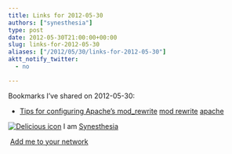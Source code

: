 ```yaml
---
title: Links for 2012-05-30
authors: ["synesthesia"]
type: post
date: 2012-05-30T21:00:00+00:00
slug: links-for-2012-05-30 
aliases: ["/2012/05/30/links-for-2012-05-30"]
aktt_notify_twitter:
  - no

---
```

Bookmarks I&#8217;ve shared on 2012-05-30:

  * [Tips for configuring Apache&#8217;s mod_rewrite][1] 
    [mod rewrite][2] [apache][3] </li> </ul> 
    
    <p class="deliciouslink">
      <a href="https://del.icio.us/synesthesia" title="See all my bookmarks on del.icio.us"><img src="https://www.synesthesia.co.uk/images/deliciousicon.jpg" alt="Delicious icon" /></a>&nbsp;I am <a href="https://del.icio.us/synesthesia" title="See all my bookmarks on del.icio.us">Synesthesia</a>
    </p>
    
    <p class="deliciouslink">
      <a href="https://del.icio.us/network?add=synesthesia" title="Add me to your del.icio.us network"><img src="https://www.synesthesia.co.uk/images/add.gif" alt="" /></a>&nbsp;<a href="https://del.icio.us/network?add=synesthesia" title="Add me to your del.icio.us network">Add me to your network</a>
    </p>

 [1]: https://xinsight.ca/blog/tips-for-configuring-apaches-mod_rewrite/
 [2]: https://www.delicious.com/synesthesia/mod+rewrite
 [3]: https://www.delicious.com/synesthesia/apache